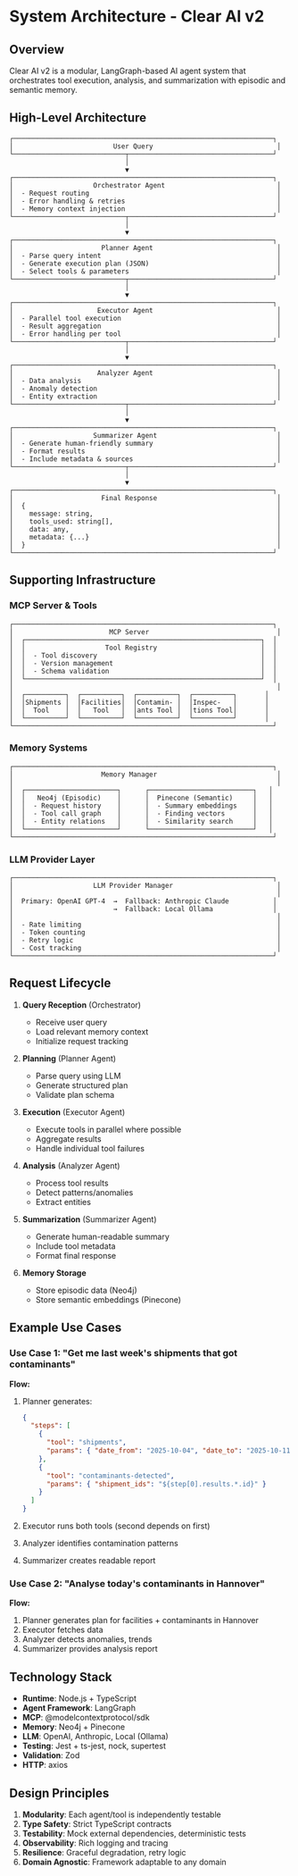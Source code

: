 # System Architecture - Clear AI v2

## Overview
Clear AI v2 is a modular, LangGraph-based AI agent system that orchestrates tool execution, analysis, and summarization with episodic and semantic memory.

## High-Level Architecture

```
┌─────────────────────────────────────────────────────────────────┐
│                         User Query                               │
└────────────────────────────┬────────────────────────────────────┘
                             │
                             ▼
┌─────────────────────────────────────────────────────────────────┐
│                    Orchestrator Agent                            │
│  - Request routing                                               │
│  - Error handling & retries                                      │
│  - Memory context injection                                      │
└────────────────────────────┬────────────────────────────────────┘
                             │
                             ▼
┌─────────────────────────────────────────────────────────────────┐
│                      Planner Agent                               │
│  - Parse query intent                                            │
│  - Generate execution plan (JSON)                                │
│  - Select tools & parameters                                     │
└────────────────────────────┬────────────────────────────────────┘
                             │
                             ▼
┌─────────────────────────────────────────────────────────────────┐
│                     Executor Agent                               │
│  - Parallel tool execution                                       │
│  - Result aggregation                                            │
│  - Error handling per tool                                       │
└────────────────────────────┬────────────────────────────────────┘
                             │
                             ▼
┌─────────────────────────────────────────────────────────────────┐
│                     Analyzer Agent                               │
│  - Data analysis                                                 │
│  - Anomaly detection                                             │
│  - Entity extraction                                             │
└────────────────────────────┬────────────────────────────────────┘
                             │
                             ▼
┌─────────────────────────────────────────────────────────────────┐
│                    Summarizer Agent                              │
│  - Generate human-friendly summary                               │
│  - Format results                                                │
│  - Include metadata & sources                                    │
└────────────────────────────┬────────────────────────────────────┘
                             │
                             ▼
┌─────────────────────────────────────────────────────────────────┐
│                      Final Response                              │
│  {                                                               │
│    message: string,                                              │
│    tools_used: string[],                                         │
│    data: any,                                                    │
│    metadata: {...}                                               │
│  }                                                               │
└─────────────────────────────────────────────────────────────────┘
```

## Supporting Infrastructure

### MCP Server & Tools
```
┌─────────────────────────────────────────────────────────────────┐
│                        MCP Server                                │
│  ┌───────────────────────────────────────────────────────────┐  │
│  │                    Tool Registry                          │  │
│  │  - Tool discovery                                         │  │
│  │  - Version management                                     │  │
│  │  - Schema validation                                      │  │
│  └───────────────────────────────────────────────────────────┘  │
│                                                                  │
│  ┌──────────┐  ┌──────────┐  ┌──────────┐  ┌──────────┐       │
│  │Shipments │  │Facilities│  │Contamin- │  │Inspec-   │       │
│  │  Tool    │  │   Tool   │  │ants Tool │  │tions Tool│       │
│  └──────────┘  └──────────┘  └──────────┘  └──────────┘       │
└─────────────────────────────────────────────────────────────────┘
```

### Memory Systems
```
┌─────────────────────────────────────────────────────────────────┐
│                      Memory Manager                              │
│                                                                  │
│  ┌───────────────────────┐      ┌──────────────────────────┐   │
│  │   Neo4j (Episodic)    │      │  Pinecone (Semantic)     │   │
│  │  - Request history    │      │  - Summary embeddings    │   │
│  │  - Tool call graph    │      │  - Finding vectors       │   │
│  │  - Entity relations   │      │  - Similarity search     │   │
│  └───────────────────────┘      └──────────────────────────┘   │
└─────────────────────────────────────────────────────────────────┘
```

### LLM Provider Layer
```
┌─────────────────────────────────────────────────────────────────┐
│                    LLM Provider Manager                          │
│                                                                  │
│  Primary: OpenAI GPT-4  →  Fallback: Anthropic Claude           │
│                         →  Fallback: Local Ollama               │
│                                                                  │
│  - Rate limiting                                                 │
│  - Token counting                                                │
│  - Retry logic                                                   │
│  - Cost tracking                                                 │
└─────────────────────────────────────────────────────────────────┘
```

## Request Lifecycle

1. **Query Reception** (Orchestrator)
   - Receive user query
   - Load relevant memory context
   - Initialize request tracking

2. **Planning** (Planner Agent)
   - Parse query using LLM
   - Generate structured plan
   - Validate plan schema

3. **Execution** (Executor Agent)
   - Execute tools in parallel where possible
   - Aggregate results
   - Handle individual tool failures

4. **Analysis** (Analyzer Agent)
   - Process tool results
   - Detect patterns/anomalies
   - Extract entities

5. **Summarization** (Summarizer Agent)
   - Generate human-readable summary
   - Include tool metadata
   - Format final response

6. **Memory Storage**
   - Store episodic data (Neo4j)
   - Store semantic embeddings (Pinecone)

## Example Use Cases

### Use Case 1: "Get me last week's shipments that got contaminants"

**Flow:**
1. Planner generates:
   ```json
   {
     "steps": [
       {
         "tool": "shipments",
         "params": { "date_from": "2025-10-04", "date_to": "2025-10-11" }
       },
       {
         "tool": "contaminants-detected",
         "params": { "shipment_ids": "${step[0].results.*.id}" }
       }
     ]
   }
   ```

2. Executor runs both tools (second depends on first)
3. Analyzer identifies contamination patterns
4. Summarizer creates readable report

### Use Case 2: "Analyse today's contaminants in Hannover"

**Flow:**
1. Planner generates plan for facilities + contaminants in Hannover
2. Executor fetches data
3. Analyzer detects anomalies, trends
4. Summarizer provides analysis report

## Technology Stack

- **Runtime**: Node.js + TypeScript
- **Agent Framework**: LangGraph
- **MCP**: @modelcontextprotocol/sdk
- **Memory**: Neo4j + Pinecone
- **LLM**: OpenAI, Anthropic, Local (Ollama)
- **Testing**: Jest + ts-jest, nock, supertest
- **Validation**: Zod
- **HTTP**: axios

## Design Principles

1. **Modularity**: Each agent/tool is independently testable
2. **Type Safety**: Strict TypeScript contracts
3. **Testability**: Mock external dependencies, deterministic tests
4. **Observability**: Rich logging and tracing
5. **Resilience**: Graceful degradation, retry logic
6. **Domain Agnostic**: Framework adaptable to any domain

